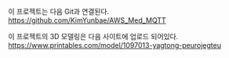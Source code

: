 이 프로젝트는 다음 Git과 연결된다. 
https://github.com/KimYunbae/AWS_Med_MQTT

이 프로젝트의 3D 모델링은 다음 사이트에 업로드 되어있다.
https://www.printables.com/model/1097013-yagtong-peurojegteu
